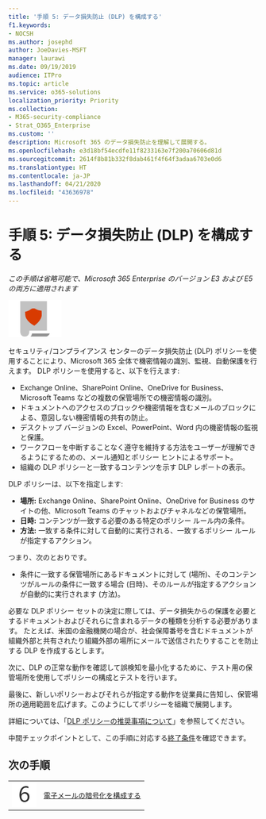 ```yaml
---
title: '手順 5: データ損失防止 (DLP) を構成する'
f1.keywords:
- NOCSH
ms.author: josephd
author: JoeDavies-MSFT
manager: laurawi
ms.date: 09/19/2019
audience: ITPro
ms.topic: article
ms.service: o365-solutions
localization_priority: Priority
ms.collection:
- M365-security-compliance
- Strat_O365_Enterprise
ms.custom: ''
description: Microsoft 365 のデータ損失防止を理解して展開する。
ms.openlocfilehash: e3d18bf54ecdfe11f8233163e7f200a70606d81d
ms.sourcegitcommit: 2614f8b81b332f8dab461f4f64f3adaa6703e0d6
ms.translationtype: HT
ms.contentlocale: ja-JP
ms.lasthandoff: 04/21/2020
ms.locfileid: "43636978"
---
```

# <a name="step-5-configure-data-loss-prevention"></a>手順 5: データ損失防止 (DLP) を構成する

*この手順は省略可能で、Microsoft 365 Enterprise のバージョン E3 および E5 の両方に適用されます*

![フェーズ 6: 情報保護](../media/deploy-foundation-infrastructure/infoprotection_icon-small.png)

セキュリティ/コンプライアンス センターのデータ損失防止 (DLP) ポリシーを使用することにより、Microsoft 365 全体で機密情報の識別、監視、自動保護を行えます。 DLP ポリシーを使用すると、以下を行えます:

- Exchange Online、SharePoint Online、OneDrive for Business、Microsoft Teams などの複数の保管場所での機密情報の識別。 
- ドキュメントへのアクセスのブロックや機密情報を含むメールのブロックによる、意図しない機密情報の共有の防止。
- デスクトップ バージョンの Excel、PowerPoint、Word 内の機密情報の監視と保護。
- ワークフローを中断することなく遵守を維持する方法をユーザーが理解できるようにするための、メール通知とポリシー ヒントによるサポート。 
- 組織の DLP ポリシーと一致するコンテンツを示す DLP レポートの表示。

DLP ポリシーは、以下を指定します:

- **場所:** Exchange Online、SharePoint Online、OneDrive for Business のサイトの他、Microsoft Teams のチャットおよびチャネルなどの保管場所。
- **日時:** コンテンツが一致する必要のある特定のポリシー ルール内の条件。　
- **方法:** 一致する条件に対して自動的に実行される、一致するポリシー ルールが指定するアクション。

つまり、次のとおりです。

- 条件に一致する保管場所にあるドキュメントに対して (場所)、そのコンテンツがルールの条件に一致する場合 (日時)、そのルールが指定するアクションが自動的に実行されます (方法)。

必要な DLP ポリシー セットの決定に際しては、データ損失からの保護を必要とするドキュメントおよびそれらに含まれるデータの種類を分析する必要があります。 たとえば、米国の金融機関の場合が、社会保障番号を含むドキュメントが組織外部と共有されたり組織外部の場所にメールで送信されたりすることを防止する DLP を作成するとします。

次に、DLP の正常な動作を確認して誤検知を最小化するために、テスト用の保管場所を使用してポリシーの構成とテストを行います。

最後に、新しいポリシーおよびそれらが指定する動作を従業員に告知し、保管場所の適用範囲を広げます。このようにしてポリシーを組織で展開します。

詳細については、「[DLP ポリシーの推奨事項について](https://docs.microsoft.com/office365/securitycompliance/get-started-with-dlp-policy-recommendations)」を参照してください。

中間チェックポイントとして、この手順に対応する[終了条件](infoprotect-exit-criteria.md#crit-infoprotect-step5)を確認できます。

## <a name="next-step"></a>次の手順

|||
|:-------|:-----|
|![手順 6](../media/stepnumbers/Step6.png)|[電子メールの暗号化を構成する](infoprotect-email-encryption.md)|


